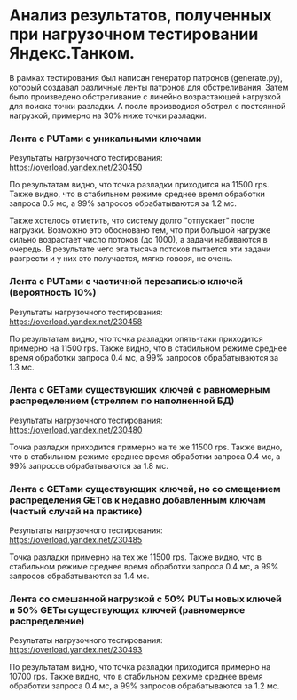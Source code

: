 # Анализ результатов, полученных при нагрузочном тестировании Яндекс.Танком.

В рамках тестирования был написан генератор патронов (generate.py), 
который создавал различные ленты патронов для обстреливания. 
Затем было произведено обстреливание с линейно возрастающей нагрузкой для поиска точки разладки. 
А после производися обстрел с постоянной нагрузкой, примерно на 30% ниже точки разладки.

### Лента с PUTами с уникальными ключами

Результаты нагрузочного тестирования:
https://overload.yandex.net/230450

По результатам видно, что точка разладки приходится на 11500 rps. Также видно, что в стабильном режиме 
среднее время обработки запроса 0.5 мс, а 99% запросов обрабатываются за 1.2 мс.

Также хотелось отметить, что систему долго "отпускает" после нагрузки. Возможно это обосновано тем, что 
при большой нагрузке сильно возрастает число потоков (до 1000), а задачи набиваются в очередь. В результате чего 
эта тысяча потоков пытается эти задачи разгрести и у них это получается, мягко говоря, не очень.

### Лента с PUTами с частичной перезаписью ключей (вероятность 10%)

Результаты нагрузочного тестирования:
https://overload.yandex.net/230458

По результатам видно, что точка разладки опять-таки приходится примерно на 11500 rps. Также видно, 
что в стабильном режиме среднее время обработки запроса 0.4 мс, а 99% запросов обрабатываются за 1.3 мс.


### Лента с GETами существующих ключей с равномерным распределением (стреляем по наполненной БД)
 
Результаты нагрузочного тестирования: 
https://overload.yandex.net/230480  

Точка разладки приходится примерно на те же 11500 rps. Также видно, 
что в стабильном режиме среднее время обработки запроса 0.4 мс, а 99% запросов обрабатываются за 1.8 мс.
   
### Лента с GETами существующих ключей, но со смещением распределения GETов к недавно добавленным ключам (частый случай на практике)
   
Результаты нагрузочного тестирования:
https://overload.yandex.net/230485

Точка разладки примерно на тех же 11500 rps. 
Также видно, что в стабильном режиме среднее время обработки запроса 0.4 мс, а 99% запросов обрабатываются за 1.4 мс.
   
   
### Лента со смешанной нагрузкой с 50% PUTы новых ключей и 50% GETы существующих ключей (равномерное распределение)

Результаты нагрузочного тестирования:
https://overload.yandex.net/230493

По результатам видно, что точка разладки приходится примерно на 10700 rps. Также видно, 
что в стабильном режиме среднее время обработки запроса 0.4 мс, а 99% запросов обрабатываются за 1.2 мс.
